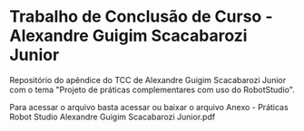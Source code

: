 # Trabalho de Conclusão de Curso - Alexandre Guigim Scacabarozi Junior
Repositório do apêndice do TCC de Alexandre Guigim Scacabarozi Junior com o tema "Projeto de práticas complementares com uso do RobotStudio".

Para acessar o arquivo basta acessar ou baixar o arquivo Anexo - Práticas Robot Studio Alexandre Guigim Scacabarozi Junior.pdf 
